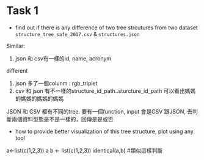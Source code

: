 # Task 1

- find out if there is any difference of two tree strcutures from two dataset `structure_tree_safe_2017.csv` & `structures.json`

Similar:
1. json 和 csv有一樣的id, name, acronym

different 
1. json 多了一個colunm : rgb_triplet
2. csv 和 json 有不一樣的structure_id_path..sturcture_id_path 可以看出媽媽的媽媽的媽媽的媽媽

JSON 和 CSV 都有不同的tree.
要有一個function, input 會是CSV 跟JSON, 去判斷兩個資料型態是不是一樣的，回傳是是或否



- how to provide better visualization of this tree structure, plot using any tool


a<-list(c(1,2,3))
a
b <- list(c(1,2,3))
identical(a,b) #類似這樣判斷

